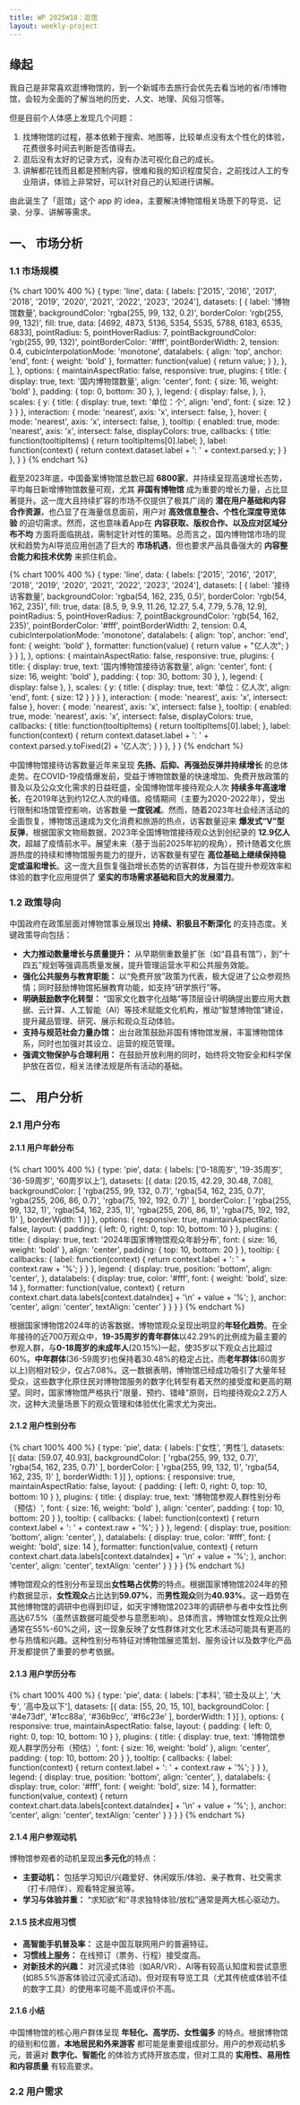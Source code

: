 ```yaml
---
title: WP 2025W18：逛馆
layout: weekly-project
---
```


## 缘起

我自己是非常喜欢逛博物馆的，到一个新城市去旅行会优先去看当地的省/市博物馆，会较为全面的了解当地的历史、人文、地理、风俗习惯等。

但是目前个人体感上发现几个问题：

1. 找博物馆的过程，基本依赖于搜索、地图等，比较单点没有太个性化的体验，花费很多时间去判断是否值得去。
2. 逛后没有太好的记录方式，没有办法可视化自己的成长。
3. 讲解都花钱而且都是预制内容，很难和我的知识程度契合，之前找过人工的专业陪讲，体验上非常好，可以针对自己的认知进行讲解。

由此诞生了「逛馆」这个 app 的 idea，主要解决博物馆相关场景下的导览、记录、分享、讲解等需求。

## 一、 市场分析

### 1.1 市场规模

{% chart 100% 400 %}
{
  type: 'line',
  data: {
    labels: ['2015', '2016', '2017', '2018', '2019', '2020', '2021', '2022', '2023', '2024'],
    datasets: [
      {
        label: '博物馆数量',
        backgroundColor: 'rgba(255, 99, 132, 0.2)',
        borderColor: 'rgb(255, 99, 132)',
        fill: true,
        data: [4692, 4873, 5136, 5354, 5535, 5788, 6183, 6535, 6833],
        pointRadius: 5,
        pointHoverRadius: 7,
        pointBackgroundColor: 'rgb(255, 99, 132)',
        pointBorderColor: '#fff',
        pointBorderWidth: 2,
        tension: 0.4,
        cubicInterpolationMode: 'monotone',
        datalabels: {
          align: 'top',
          anchor: 'end',
          font: { weight: 'bold' },
          formatter: function(value) {
            return value;
          }
        },
      },
    ],
 },
 options: {
    maintainAspectRatio: false,
    responsive: true,
    plugins: {
      title: {
        display: true,
        text: '国内博物馆数量',
        align: 'center',
        font: { size: 16, weight: 'bold' },
        padding: { top: 0, bottom: 30 },
      },
      legend: {
        display: false,
      },
    },
    scales: {
      y: {
        title: {
          display: true,
          text: '单位：个',
          align: 'end',
          font: { size: 12 }
        }
      }
    },
    interaction: {
      mode: 'nearest',
      axis: 'x',
      intersect: false,
    },
    hover: {
      mode: 'nearest',
      axis: 'x',
      intersect: false,
    },
    tooltip: {
      enabled: true,
      mode: 'nearest',
      axis: 'x',
      intersect: false,
      displayColors: true,
      callbacks: {
        title: function(tooltipItems) {
          return tooltipItems[0].label;
        },
        label: function(context) {
          return context.dataset.label + ': ' + context.parsed.y;
        }
      }
    },
  }
}
{% endchart %}

截至2023年底，中国备案博物馆总数已超 **6800家**，并持续呈现高速增长态势，平均每日新增博物馆数量可观，尤其 **非国有博物馆** 成为重要的增长力量，占比显著提升。这一庞大且持续扩容的市场不仅提供了极其广阔的 **潜在用户基础和内容合作资源**，也凸显了在海量信息面前，用户对 **高效信息整合、个性化深度导览体验** 的迫切需求。然而，这也意味着App在 **内容获取、版权合作、以及应对区域分布不均** 方面将面临挑战，需制定针对性的策略。总而言之，国内博物馆市场的现状和趋势为AI导览应用创造了巨大的 **市场机遇**，但也要求产品具备强大的 **内容整合能力和技术优势** 来抓住机会。

{% chart 100% 400 %}
{
  type: 'line',
  data: {
    labels: ['2015', '2016', '2017', '2018', '2019', '2020', '2021', '2022', '2023', '2024'],
    datasets: [
      {
        label: '接待访客数量',
        backgroundColor: 'rgba(54, 162, 235, 0.5)',
        borderColor: 'rgb(54, 162, 235)',
        fill: true,
        data: [8.5, 9, 9.9, 11.26, 12.27, 5.4, 7.79, 5.78, 12.9],
        pointRadius: 5,
        pointHoverRadius: 7,
        pointBackgroundColor: 'rgb(54, 162, 235)',
        pointBorderColor: '#fff',
        pointBorderWidth: 2,
        tension: 0.4,
        cubicInterpolationMode: 'monotone',
        datalabels: {
          align: 'top',
          anchor: 'end',
          font: { weight: 'bold' },
          formatter: function(value) {
            return value + "亿人次";
          }
        }
      }
    ],
 },
 options: {
    maintainAspectRatio: false,
    responsive: true,
    plugins: {
      title: {
        display: true,
        text: '国内博物馆接待访客数量',
        align: 'center',
        font: { size: 16, weight: 'bold' },
        padding: { top: 30, bottom: 30 },
      },
      legend: { display: false },
    },
    scales: {
      y: {
        title: {
          display: true,
          text: '单位：亿人次',
          align: 'end',
          font: { size: 12 }
        }
      }
    },
    interaction: { mode: 'nearest', axis: 'x', intersect: false },
    hover: { mode: 'nearest', axis: 'x', intersect: false },
    tooltip: {
      enabled: true,
      mode: 'nearest',
      axis: 'x',
      intersect: false,
      displayColors: true,
      callbacks: {
        title: function(tooltipItems) {
          return tooltipItems[0].label;
        },
        label: function(context) {
          return context.dataset.label + ': ' + context.parsed.y.toFixed(2) + '亿人次';
        }
      }
    },
  }
}
{% endchart %}

中国博物馆接待访客数量近年来呈现 **先扬、后抑、再强劲反弹并持续增长** 的总体走势。在COVID-19疫情爆发前，受益于博物馆数量的快速增加、免费开放政策的普及以及公众文化需求的日益旺盛，全国博物馆年接待观众人次 **持续多年高速增长**，在2019年达到约12亿人次的峰值。疫情期间（主要为2020-2022年），受出行限制和场馆管控影响，访客数量 **一度锐减**。然而，随着2023年社会经济活动的全面恢复，博物馆迅速成为文化消费和旅游的热点，访客数量迎来 **爆发式“V”型反弹**，根据国家文物局数据，2023年全国博物馆接待观众达到创纪录的 **12.9亿人次**，超越了疫情前水平。展望未来（基于当前2025年初的视角），预计随着文化旅游热度的持续和博物馆服务能力的提升，访客数量有望在 **高位基础上继续保持稳定或温和增长**。这一庞大且恢复强劲增长态势的访客群体，为旨在提升参观效率和体验的数字化应用提供了 **坚实的市场需求基础和巨大的发展潜力**。


### 1.2 政策导向

中国政府在政策层面对博物馆事业展现出 **持续、积极且不断深化** 的支持态度。关键政策导向包括：
- **大力推动数量增长与质量提升：** 从早期侧重数量扩张（如“县县有馆”），到“十四五”规划等强调高质量发展，提升管理运营水平和公共服务效能。
- **强化公共服务与教育职能：** 以“免费开放”政策为代表，极大促进了公众参观热情；同时鼓励博物馆拓展教育功能，如支持“研学旅行”等。
- **明确鼓励数字化转型：** “国家文化数字化战略”等顶层设计明确提出要应用大数据、云计算、人工智能（AI）等技术赋能文化机构，推动“智慧博物馆”建设，提升藏品管理、研究、展示和观众互动体验。
- **支持与规范社会力量办馆：** 出台政策鼓励非国有博物馆发展，丰富博物馆体系，同时也加强对其设立、运营的规范管理。
- **强调文物保护与合理利用：** 在鼓励开放利用的同时，始终将文物安全和科学保护放在首位，相关法律法规是所有活动的基础。


## 二、 用户分析

### 2.1 用户分布

#### 2.1.1 用户年龄分布

{% chart 100% 400 %}
{
  type: 'pie',
  data: {
    labels: ['0-18周岁', '19-35周岁', '36-59周岁', '60周岁以上'],
    datasets: [{
      data: [20.15, 42.29, 30.48, 7.08],
      backgroundColor: [
        'rgba(255, 99, 132, 0.7)',
        'rgba(54, 162, 235, 0.7)',
        'rgba(255, 206, 86, 0.7)',
        'rgba(75, 192, 192, 0.7)'
      ],
      borderColor: [
        'rgba(255, 99, 132, 1)',
        'rgba(54, 162, 235, 1)',
        'rgba(255, 206, 86, 1)',
        'rgba(75, 192, 192, 1)'
      ],
      borderWidth: 1
    }]
  },
  options: {
    responsive: true,
    maintainAspectRatio: false,
    layout: {
      padding: {
        left: 0,
        right: 0,
        top: 10,
        bottom: 10
      }
    },
    plugins: {
      title: {
        display: true,
        text: '2024年国家博物馆观众年龄分布',
        font: { size: 16, weight: 'bold' },
        align: 'center',
        padding: { top: 10, bottom: 20 }
      },
      tooltip: {
        callbacks: {
          label: function(context) {
            return context.label + ': ' + context.raw + '%';
          }
        }
      },
      legend: {
        display: true,
        position: 'bottom',
        align: 'center',
      },
      datalabels: {
        display: true,
        color: '#fff',
        font: { weight: 'bold', size: 14 },
        formatter: function(value, context) {
          return context.chart.data.labels[context.dataIndex] + '\n' + value + '%';
        },
        anchor: 'center',
        align: 'center',
        textAlign: 'center'
      }
    }
  }
}
{% endchart %}

根据国家博物馆2024年的访客数据，博物馆观众呈现出明显的**年轻化趋势**。在全年接待的近700万观众中，**19-35周岁的青年群体**以42.29%的比例成为最主要的参观人群，与**0-18周岁的未成年人**(20.15%)一起，使35岁以下观众占比超过60%。**中年群体**(36-59周岁)也保持着30.48%的稳定占比，而**老年群体**(60周岁以上)则相对较少，仅占7.08%。这一数据表明，博物馆已经成功吸引了大量年轻受众，这些数字化原住民对博物馆服务的数字化转型有着天然的接受度和更高的期望。同时，国家博物馆严格执行"限量、预约、错峰"原则，日均接待观众2.2万人次，这种大流量场景下的观众管理和体验优化需求尤为突出。

#### 2.1.2 用户性别分布

{% chart 100% 400 %}
{
  type: 'pie',
  data: {
    labels: ['女性', '男性'],
    datasets: [{
      data: [59.07, 40.93],
      backgroundColor: [
        'rgba(255, 99, 132, 0.7)',
        'rgba(54, 162, 235, 0.7)'
      ],
      borderColor: [
        'rgba(255, 99, 132, 1)',
        'rgba(54, 162, 235, 1)'
      ],
      borderWidth: 1
    }]
  },
  options: {
    responsive: true,
    maintainAspectRatio: false,
    layout: {
      padding: {
        left: 0,
        right: 0,
        top: 10,
        bottom: 10
      }
    },
    plugins: {
      title: {
        display: true,
        text: '博物馆参观人群性别分布（预估）',
        font: { size: 16, weight: 'bold' },
        align: 'center',
        padding: { top: 10, bottom: 20 }
      },
      tooltip: {
        callbacks: {
          label: function(context) {
            return context.label + ': ' + context.raw + '%';
          }
        }
      },
      legend: {
        display: true,
        position: 'bottom',
        align: 'center',
      },
      datalabels: {
        display: true,
        color: '#fff',
        font: { weight: 'bold', size: 14 },
        formatter: function(value, context) {
          return context.chart.data.labels[context.dataIndex] + '\n' + value + '%';
        },
        anchor: 'center',
        align: 'center',
        textAlign: 'center'
      }
    }
  }
}
{% endchart %}

博物馆观众的性别分布呈现出**女性略占优势**的特点。根据国家博物馆2024年的预约数据显示，**女性观众**占比达到**59.07%**，而**男性观众**则为**40.93%**。这一趋势在其他博物馆的调研中也得到印证，如天宇博物馆2023年的调研参与者中女性比例高达67.5%（虽然该数据可能受参与意愿影响）。总体而言，博物馆女性观众比例通常在55%-60%之间，这一现象反映了女性群体对文化艺术活动可能具有更高的参与热情和兴趣。这种性别分布特征对博物馆展览策划、服务设计以及数字化产品开发都提供了重要的参考依据。

#### 2.1.3 用户学历分布

{% chart 100% 400 %}
{
  type: 'pie',
  data: {
    labels: ['本科', '硕士及以上', '大专', '高中及以下'],
    datasets: [{
      data: [55, 20, 15, 10],
      backgroundColor: [
        '#4e73df',
        '#1cc88a',
        '#36b9cc',
        '#f6c23e'
      ],
      borderWidth: 1
    }]
  },
  options: {
    responsive: true,
    maintainAspectRatio: false,
    layout: {
      padding: {
        left: 0,
        right: 0,
        top: 10,
        bottom: 10
      }
    },
    plugins: {
      title: {
        display: true,
        text: '博物馆参观人群学历分布（预估）',
        font: { size: 16, weight: 'bold' },
        align: 'center',
        padding: { top: 10, bottom: 20 }
      },
      tooltip: {
        callbacks: {
          label: function(context) {
            return context.label + ': ' + context.raw + '%';
          }
        }
      },
      legend: {
        display: true,
        position: 'bottom',
        align: 'center',
      },
      datalabels: {
        display: true,
        color: '#fff',
        font: { weight: 'bold', size: 14 },
        formatter: function(value, context) {
          return context.chart.data.labels[context.dataIndex] + '\n' + value + '%';
        },
        anchor: 'center',
        align: 'center',
        textAlign: 'center'
      }
    }
  }
}
{% endchart %}

#### 2.1.4 用户参观动机

博物馆参观者的动机呈现出**多元化**的特点：
  - **主要动机：** 包括学习知识/兴趣爱好、休闲娱乐/体验、亲子教育、社交需求（打卡/陪伴）、观看特定展览等。
  - **学习与体验并重：** “求知欲”和“寻求独特体验/放松”通常是两大核心驱动力。


#### 2.1.5 技术应用习惯

  - **高智能手机普及率：** 这是中国互联网用户的普遍特征。
  - **习惯线上服务：** 在线预订（票务、行程）接受度高。
  - **对新技术的兴趣：** 对沉浸式体验（如AR/VR）、AI等有较高认知度和尝试意愿 (如85.5%游客体验过沉浸式活动)。但对现有导览工具（尤其传统或体验不佳的数字工具）的使用率可能不高或评价不高。

#### 2.1.6 小结

中国博物馆的核心用户群体呈现 **年轻化、高学历、女性偏多** 的特点。根据博物馆的级别和位置，**本地居民和外来游客** 都可能是重要组成部分。用户的参观动机多元，普遍对 **数字化、智能化** 的体验方式持开放态度，但对工具的 **实用性、易用性和内容质量** 有较高要求。


### 2.2 用户需求





